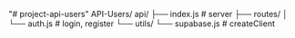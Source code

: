 "# project-api-users" 
API-Users/
api/
├── index.js       # server
├── routes/
│   └── auth.js    # login, register
└── utils/
    └── supabase.js # createClient
